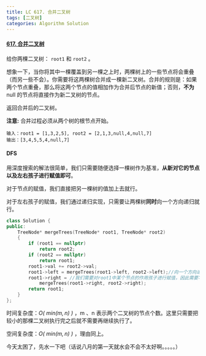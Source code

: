 ```yaml
---
title: LC 617. 合并二叉树
tags: [二叉树]
categories: Algorithm Solution
---
```



#### [617. 合并二叉树](https://leetcode.cn/problems/merge-two-binary-trees/)

给你两棵二叉树： `root1` 和 `root2` 。

想象一下，当你将其中一棵覆盖到另一棵之上时，两棵树上的一些节点将会重叠（而另一些不会）。你需要将这两棵树合并成一棵新二叉树。合并的规则是：如果两个节点重叠，那么将这两个节点的值相加作为合并后节点的新值；否则，**不为** null 的节点将直接作为新二叉树的节点。

返回合并后的二叉树。

**注意:** 合并过程必须从两个树的根节点开始。

```
输入：root1 = [1,3,2,5], root2 = [2,1,3,null,4,null,7]
输出：[3,4,5,5,4,null,7]
```



#### DFS

用深度搜索的解法很简单，我们只需要随便选择一棵树作为基准，**从新对它的节点以及左右孩子进行赋值即可**。

对于节点的赋值，我们直接把另一棵树的值加上去就行。

对于左右孩子的赋值，我们通过递归实现，只需要让两棵树**同时**向一个方向递归就行。

```cpp
class Solution {
public:
    TreeNode* mergeTrees(TreeNode* root1, TreeNode* root2)
    {
		if (root1 == nullptr)
			return root2;
		if (root2 == nullptr)
			return root1;
		root1->val += root2->val;
		root1->left = mergeTrees(root1->left, root2->left);//向一个方向递归
		root1->right = //我们需要对root1中某个节点的作用孩子进行赋值，因此需要写上等于号
            mergeTrees(root1->right, root2->right);
        return root1;
    }
};
```

时间复杂度：*O( $min( m, n )$ )* ，m 、n 表示两个二叉树的节点个数。这里只需要把较小的那棵二叉树执行完之后就不需要再继续执行了。

空间复杂度：*O( $min( m, n )$ )* ，理由同上。



今天太困了，先水一下吧（话说八月的第一天就水会不会不太好啊。。。。。）

